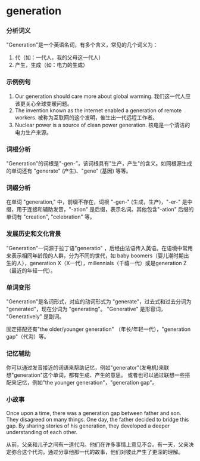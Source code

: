 # generation

### 分析词义

  

"Generation"是一个英语名词，有多个含义，常见的几个词义为：

  

1.  代（如：一代人，我的父母这一代人）
2.  产生，生成（如：电力的生成）

  

### 示例例句

  

1.  Our generation should care more about global warming. 我们这一代人应该更关心全球变暖问题。
2.  The invention known as the internet enabled a generation of remote workers. 被称为互联网的这个发明，催生出一代远程工作者。
3.  Nuclear power is a source of clean power generation. 核电是一个清洁的电力生产来源。

  

### 词根分析

  

"Generation"的词根是"-gen-”，该词根具有"生产，产生"的含义。如同根源生成的单词还有 "generate" (产生)、"gene" (基因) 等等。

  

### 词缀分析

  

在单词 "generation," 中，前缀不存在，词根 "-gen-" (生成，生产)，"-er-" 是中缀，用于连接和辅助发音，"-ation" 是后缀，表示名词。其他包含"-ation" 后缀的单词有 "creation", "celebration" 等。

  

### 发展历史和文化背景

  

"Generation"一词源于拉丁语"generatio" ，后经由法语传入英语。在语境中常用来表示相同年龄段的人群，分为不同的世代，如 baby boomers（婴儿潮时期出生的人），generation X（X一代），millennials（千禧一代）或是generation Z（最近的年轻一代）。

  

### 单词变形

  

"Generation"是名词形式，对应的动词形式为 "generate"，过去式和过去分词为 "generated"，现在分词为 "generating"。 "Generative" 是形容词， "Generatively" 是副词。

  

固定搭配还有"the older/younger generation" （年长/年轻一代），"generation gap"（代沟）等。

  

### 记忆辅助

  

你可以通过发音接近的词语来帮助记忆，例如"generator"(发电机)来联想"generation"这个单词，都有生成、产生的意思。 或者也可以通过联想一些搭配来记忆，例如"the younger generation"，"generation gap"。

  

### 小故事

  

Once upon a time, there was a generation gap between father and son. They disagreed on many things. One day, the father decided to bridge this gap. By sharing stories of his generation, they developed a deeper understanding of each other.

  

从前，父亲和儿子之间有一道代沟。他们在许多事情上意见不合。有一天，父亲决定弥合这个代沟。通过分享他那一代的故事，他们对彼此产生了更深的理解。
